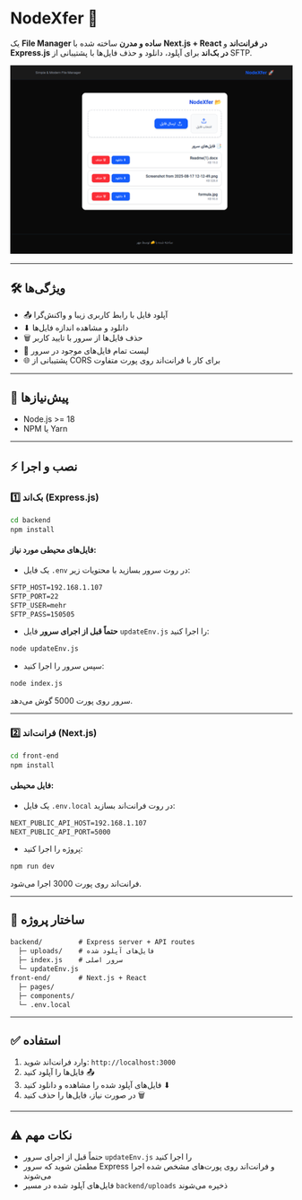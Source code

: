 # NodeXfer 🚀

یک **File Manager ساده و مدرن** ساخته شده با **Next.js + React در فرانت‌اند** و **Express.js در بک‌اند** برای آپلود، دانلود و حذف فایل‌ها با پشتیبانی از SFTP.

![NodeXfer Preview](Pasted%20image.png)

---

## 🛠 ویژگی‌ها

- 📤 آپلود فایل با رابط کاربری زیبا و واکنش‌گرا
- ⬇ دانلود و مشاهده اندازه فایل‌ها
- 🗑 حذف فایل‌ها از سرور با تایید کاربر
- 📑 لیست تمام فایل‌های موجود در سرور
- 🌐 پشتیبانی از CORS برای کار با فرانت‌اند روی پورت متفاوت

---

## 💾 پیش‌نیازها

- Node.js >= 18
- NPM یا Yarn

---

## ⚡ نصب و اجرا

### 1️⃣ بک‌اند (Express.js)

```bash
cd backend
npm install
```

#### فایل‌های محیطی مورد نیاز:

- یک فایل `.env` در روت سرور بسازید با محتویات زیر:

```env
SFTP_HOST=192.168.1.107
SFTP_PORT=22
SFTP_USER=mehr
SFTP_PASS=150505
```

- **حتماً قبل از اجرای سرور** فایل `updateEnv.js` را اجرا کنید:

```bash
node updateEnv.js
```

- سپس سرور را اجرا کنید:

```bash
node index.js
```

سرور روی پورت 5000 گوش می‌دهد.

---

### 2️⃣ فرانت‌اند (Next.js)

```bash
cd front-end
npm install
```

#### فایل محیطی:

- یک فایل `.env.local` در روت فرانت‌اند بسازید:

```env
NEXT_PUBLIC_API_HOST=192.168.1.107
NEXT_PUBLIC_API_PORT=5000
```

- پروژه را اجرا کنید:

```bash
npm run dev
```

فرانت‌اند روی پورت 3000 اجرا می‌شود.

---

## 📁 ساختار پروژه

```
backend/         # Express server + API routes
  ├─ uploads/    # فایل‌های آپلود شده
  ├─ index.js    # سرور اصلی
  └─ updateEnv.js
front-end/       # Next.js + React
  ├─ pages/
  ├─ components/
  └─ .env.local
```

---

## ✅ استفاده

1. وارد فرانت‌اند شوید: `http://localhost:3000`
2. فایل‌ها را آپلود کنید 📤
3. فایل‌های آپلود شده را مشاهده و دانلود کنید ⬇
4. در صورت نیاز، فایل‌ها را حذف کنید 🗑

---

## ⚠️ نکات مهم

- حتماً قبل از اجرای سرور `updateEnv.js` را اجرا کنید
- مطمئن شوید که سرور Express و فرانت‌اند روی پورت‌های مشخص شده اجرا می‌شوند
- فایل‌های آپلود شده در مسیر `backend/uploads` ذخیره می‌شوند
